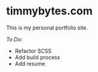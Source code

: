 # timmybytes.com

This is my personal portfolio site.

_To Do:_

- Refactor SCSS
- Add build process
- Add resume
